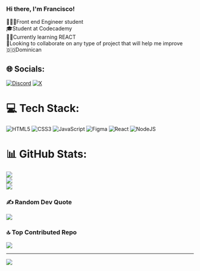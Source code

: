 ### Hi there, I'm Francisco!
🧑🏻‍💻Front end Engineer student<br>🎓Student at Codecademy<br>✍🏻Currently learning REACT<br>🤝Looking to collaborate on any type of project that will help me improve<br>🇩🇴Dominican


## 🌐 Socials:
[![Discord](https://img.shields.io/badge/Discord-%237289DA.svg?logo=discord&logoColor=white)](https://discord.gg/https://discord.gg/X8JZ364P) [![X](https://img.shields.io/badge/X-black.svg?logo=X&logoColor=white)](https://x.com/https://x.com/_FrankieCodes) 

# 💻 Tech Stack:
![HTML5](https://img.shields.io/badge/html5-%23E34F26.svg?style=for-the-badge&logo=html5&logoColor=white) ![CSS3](https://img.shields.io/badge/css3-%231572B6.svg?style=for-the-badge&logo=css3&logoColor=white) ![JavaScript](https://img.shields.io/badge/javascript-%23323330.svg?style=for-the-badge&logo=javascript&logoColor=%23F7DF1E) ![Figma](https://img.shields.io/badge/figma-%23F24E1E.svg?style=for-the-badge&logo=figma&logoColor=white) ![React](https://img.shields.io/badge/react-%2320232a.svg?style=for-the-badge&logo=react&logoColor=%2361DAFB) ![NodeJS](https://img.shields.io/badge/node.js-6DA55F?style=for-the-badge&logo=node.js&logoColor=white) 
# 📊 GitHub Stats:
![](https://github-readme-stats.vercel.app/api?username=fcogonz&theme=dark&hide_border=false&include_all_commits=false&count_private=false)<br/>
![](https://github-readme-streak-stats.herokuapp.com/?user=fcogonz&theme=dark&hide_border=false)<br/>
![](https://github-readme-stats.vercel.app/api/top-langs/?username=fcogonz&theme=dark&hide_border=false&include_all_commits=false&count_private=false&layout=compact)

### ✍️ Random Dev Quote
![](https://quotes-github-readme.vercel.app/api?type=vetical&theme=dark)

### 🔝 Top Contributed Repo
![](https://github-contributor-stats.vercel.app/api?username=fcogonz&limit=5&theme=dark&combine_all_yearly_contributions=true)

---
[![](https://visitcount.itsvg.in/api?id=fcogonz&icon=0&color=1)](https://visitcount.itsvg.in)

<!-- Proudly created with GPRM ( https://gprm.itsvg.in ) -->
